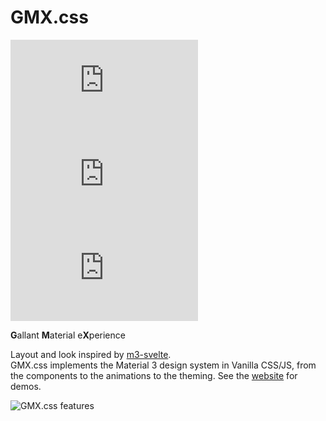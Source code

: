 # GMX.css

![NPM License](https://img.shields.io/npm/l/gmx.css)
![npm bundle size](https://img.shields.io/bundlephobia/minzip/gmx.css)
[![NPM Version](https://img.shields.io/npm/v/gmx.css)](https://www.npmjs.com/package/gmx.css)

**G**allant **M**aterial e**X**perience

Layout and look inspired by [m3-svelte](https://github.com/KTibow/m3-svelte).  
GMX.css implements the Material 3 design system in Vanilla CSS/JS, from the components to the animations to the theming. See the [website](https://w3teal.github.io/gmx.css/) for demos.

![GMX.css features](https://github.com/user-attachments/assets/fdf35b72-6b9c-4143-9d65-17af5d3d2919)